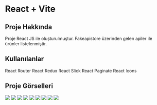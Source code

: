 # React + Vite

<h2>Proje Hakkında</h2>
<p>
  Proje React JS ile oluşturulmuştur. Fakeapistore üzerinden gelen apiler ile ürünler listelenmiştir.
  <h2>Kullanılanlar</h2>
  React Router
  React Redux
  React Slick
  React Paginate
  React Icons
</p>
<h2>Proje Görselleri</h2>
<img src="https://github.com/celalcolak94/React-Eticaret/assets/132816581/4fcbf013-9a3f-419b-8ea1-b8e31129ecaa">
<img src="https://github.com/celalcolak94/React-Eticaret/assets/132816581/06ed559e-11c1-45f2-ba74-916a1a717990">
<img src="https://github.com/celalcolak94/React-Eticaret/assets/132816581/6ca452a9-d577-444b-973b-ff5f62de88d1">
<img src="https://github.com/celalcolak94/React-Eticaret/assets/132816581/d1d5b116-58b0-4464-8f31-58cfba1c8fdd">
<img src="https://github.com/celalcolak94/React-Eticaret/assets/132816581/7aa81078-48ee-4e7d-91f4-20661d32f38a">
<img src="https://github.com/celalcolak94/React-Eticaret/assets/132816581/3525f4b8-2d89-4468-b897-b3cc444e2e75">
<img src="https://github.com/celalcolak94/React-Eticaret/assets/132816581/589d8e04-d919-4f29-81dc-b5c6f250cbb0">
<img src="https://github.com/celalcolak94/React-Eticaret/assets/132816581/449c93ed-d63c-49d4-be5a-aba866213b74">
<img src="https://github.com/celalcolak94/React-Eticaret/assets/132816581/17c691c7-badc-486f-8026-4b322fb80132">
